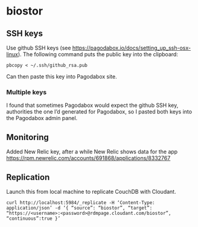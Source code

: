 # biostor


## SSH keys

Use github SSH keys (see https://pagodabox.io/docs/setting_up_ssh-osx-linux). The following command puts the public key into the clipboard:

    pbcopy < ~/.ssh/github_rsa.pub

Can then paste this key into Pagodabox site.

### Multiple keys

I found that sometimes Pagodabox would expect the github SSH key, authorities the one I’d generated for Pagodabox, so I pasted both keys into the Pagodabox admin panel.

## Monitoring

Added New Relic key, after a while New Relic shows data for the app https://rpm.newrelic.com/accounts/691868/applications/8332767

## Replication

Launch this from local machine to replicate CouchDB with Cloudant.
````
curl http://localhost:5984/_replicate -H ‘Content-Type: application/json’ -d ‘{ “source”: “biostor”, “target”: “https://<username>:<password>@rdmpage.cloudant.com/biostor”, “continuous”:true }’
````
